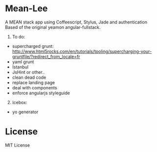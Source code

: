 Mean-Lee
====
A MEAN stack app using Coffeescript, Stylus, Jade and authentication
Based of the original yeamon angular-fullstack.

1. To do:
  * supercharged grunt: http://www.html5rocks.com/en/tutorials/tooling/supercharging-your-gruntfile/?redirect_from_locale=fr
  * yaml grunt
  * Istanbul
  * JsHint or other..
  * clean dead code
  * replace landing page
  * deal with components
  * enforce angularjs styleguide

2. Icebox:
  * yo generator


License
====
MIT License
